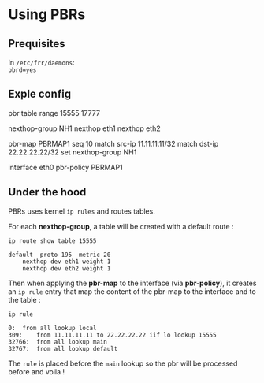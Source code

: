 # Using PBRs

## Prequisites

In `/etc/frr/daemons`:  
`pbrd=yes`

## Exple config

pbr table range 15555 17777

nexthop-group NH1
 nexthop eth1
 nexthop eth2

pbr-map PBRMAP1 seq 10
 match src-ip 11.11.11.11/32
 match dst-ip 22.22.22.22/32
 set nexthop-group NH1

interface eth0
 pbr-policy PBRMAP1


## Under the hood

PBRs uses kernel `ip rules` and routes tables.

For each **nexthop-group**, a table will be created with a default route :

`ip route show table 15555`
```
default  proto 195  metric 20
	nexthop dev eth1 weight 1
	nexthop dev eth2 weight 1
```

Then when applying the **pbr-map** to the interface (via **pbr-policy**), it creates an `ip rule` entry that map the content of the pbr-map to the interface and to the table :

`ip rule`
```
0:	from all lookup local
309:	from 11.11.11.11 to 22.22.22.22 iif lo lookup 15555
32766:	from all lookup main
32767:	from all lookup default
```

The `rule` is placed before the `main` lookup so the pbr will be processed before and voila !
